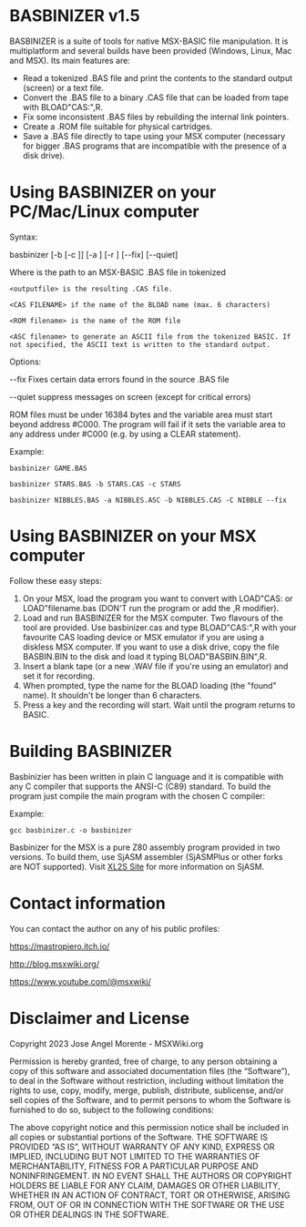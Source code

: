BASBINIZER v1.5
===============

BASBINIZER is a suite of tools for native MSX-BASIC file manipulation. It is multiplatform and several builds have been provided (Windows, Linux, Mac and MSX).
Its main features are:

* Read a tokenized .BAS file and print the contents to the standard output (screen) or a text file.
* Convert the .BAS file to a binary .CAS file that can be loaded from tape with BLOAD"CAS:",R.
* Fix some inconsistent .BAS files by rebuilding the internal link pointers.
* Create a .ROM file suitable for physical cartridges.
* Save a .BAS file directly to tape using your MSX computer (necessary for bigger .BAS programs that are incompatible with the presence of a disk drive).


Using BASBINIZER on your PC/Mac/Linux computer
==============================================

Syntax:

basbinizer <inputfile> [-b <outputfile> [-c <CAS FILENAME>]] [-a <ASC filename>] [-r <ROM filename>] [--fix] [--quiet]

Where
    <intputfile> is the path to an MSX-BASIC .BAS file in tokenized

    <outputfile> is the resulting .CAS file.

    <CAS FILENAME> if the name of the BLOAD name (max. 6 characters)

    <ROM filename> is the name of the ROM file

    <ASC filename> to generate an ASCII file from the tokenized BASIC. If not specified, the ASCII text is written to the standard output.                                                                       

Options:

--fix       Fixes certain data errors found in the source .BAS file

--quiet     suppress messages on screen (except for critical errors)


ROM files must be under 16384 bytes and the variable area must start beyond address #C000. The program will fail if it sets the variable area to any address under #C000 (e.g. by using a CLEAR statement).

Example:

    basbinizer GAME.BAS

    basbinizer STARS.BAS -b STARS.CAS -c STARS
    
    basbinizer NIBBLES.BAS -a NIBBLES.ASC -b NIBBLES.CAS -C NIBBLE --fix

Using BASBINIZER on your MSX computer
=====================================

Follow these easy steps:

1) On your MSX, load the program you want to convert with LOAD"CAS: or LOAD"filename.bas  (DON'T run the program or add the ,R modifier).
2) Load and run BASBINIZER for the MSX computer. Two flavours of the tool are provided. Use basbinizer.cas and type BLOAD"CAS:",R with your favourite CAS loading device or MSX emulator if you are using a diskless MSX computer. If you want to use a disk drive, copy the file BASBIN.BIN to the disk and load it typing BLOAD"BASBIN.BIN",R.
3) Insert a blank tape (or a new .WAV file if you're using an emulator) and set it for recording. 
4) When prompted, type the name for the BLOAD loading (the "found" name). It shouldn't be longer than 6 characters.
5) Press a key and the recording will start. Wait until the program returns to BASIC.



Building BASBINIZER
===================

Basbinizier has been written in plain C language and it is compatible with any C compiler that supports the ANSI-C (C89) standard. To build the program just compile the main program with the chosen C compiler:

Example:

    gcc basbinizer.c -o basbinizer

Basbinizer for the MSX is a pure Z80 assembly program provided in two versions. To build them, use SjASM assembler (SjASMPlus or other forks are NOT supported). Visit [XL2S Site](https://www.xl2s.tk) for more information on SjASM.


Contact information
===================

You can contact the author on any of his public profiles:

https://mastropiero.itch.io/

http://blog.msxwiki.org/

https://www.youtube.com/@msxwiki/


Disclaimer and License
======================

Copyright 2023 Jose Angel Morente - MSXWiki.org

Permission is hereby granted, free of charge, to any person obtaining a copy of
this software and associated documentation files (the “Software”), to deal in
the Software without restriction, including without limitation the rights to
use, copy, modify, merge, publish, distribute, sublicense, and/or sell copies
of the Software, and to permit persons to whom the Software is furnished to do
so, subject to the following conditions:

The above copyright notice and this permission notice shall be included in all
copies or substantial portions of the Software.
THE SOFTWARE IS PROVIDED “AS IS”, WITHOUT WARRANTY OF ANY KIND, EXPRESS OR
IMPLIED, INCLUDING BUT NOT LIMITED TO THE WARRANTIES OF MERCHANTABILITY,
FITNESS FOR A PARTICULAR PURPOSE AND NONINFRINGEMENT. IN NO EVENT SHALL THE
AUTHORS OR COPYRIGHT HOLDERS BE LIABLE FOR ANY CLAIM, DAMAGES OR OTHER
LIABILITY, WHETHER IN AN ACTION OF CONTRACT, TORT OR OTHERWISE, ARISING FROM,
OUT OF OR IN CONNECTION WITH THE SOFTWARE OR THE USE OR OTHER DEALINGS IN THE
SOFTWARE.




